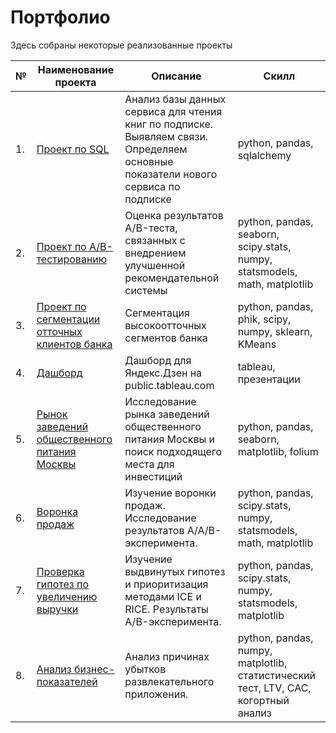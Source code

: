 # Портфолио

Здесь собраны некоторые реализованные проекты

| №    | Наименование проекта                | Описание                                                     | Скилл                                                        |
| ---- | ------------------------------------------------------------ | ------------------------------------------------------------ | ------------------------------------------------------------ |
| 1.   | [Проект по SQL](https://github.com/KseniaChernyak/Projects-Yandex.Practicum/tree/5e5ea008e049162b915712c659babfa3c0dafe69/SQL%20project) | Анализ базы данных сервиса для чтения книг по подписке. Выявляем связи. Определяем основные показатели нового сервиса по подписке | python, pandas, sqlalchemy       |
| 2.   | [Проект по А/B-тестированию](https://github.com/KseniaChernyak/Portfolio/tree/main/AB%20testing%20project) | Оценка результатов A/B-теста, связанных с внедрением улучшенной рекомендательной системы | python, pandas, seaborn, scipy.stats, numpy, statsmodels, math, matplotlib |
| 3.   | [Проект по сегментации отточных клиентов банка](https://github.com/KseniaChernyak/Portfolio/tree/main/Customer%20churn%20analysis) | Сегментация высокоотточных сегментов банка          | python, pandas, phik, scipy, numpy, sklearn, KMeans |
| 4.   | [Дашборд](https://github.com/KseniaChernyak/Portfolio/tree/main/Dashboard) | Дашборд для Яндекс.Дзен на public.tableau.com          | tableau, презентации |
| 5.   | [Рынок заведений общественного питания Москвы](https://github.com/KseniaChernyak/Portfolio/tree/main/Public%20catering) | Исследование рынка заведений общественного питания Москвы и поиск подходящего места для инвестиций          | python, pandas, seaborn, matplotlib, folium  |
| 6.   | [Воронка продаж](https://github.com/KseniaChernyak/Portfolio/tree/main/Sales%20funnel) | Изучение воронки продаж. Исследование результатов A/A/B-эксперимента.        | python, pandas, scipy.stats, numpy, statsmodels, math, matplotlib  |
| 7.   | [Проверка гипотез по увеличению выручки](https://github.com/KseniaChernyak/Portfolio/tree/main/Statistical%20hypothesis%20testing#%D0%BF%D1%80%D0%BE%D0%B2%D0%B5%D1%80%D0%BA%D0%B0-%D0%B3%D0%B8%D0%BF%D0%BE%D1%82%D0%B5%D0%B7-%D0%BF%D0%BE-%D1%83%D0%B2%D0%B5%D0%BB%D0%B8%D1%87%D0%B5%D0%BD%D0%B8%D1%8E-%D0%B2%D1%8B%D1%80%D1%83%D1%87%D0%BA%D0%B8-%D0%B2-%D0%B8%D0%BD%D1%82%D0%B5%D1%80%D0%BD%D0%B5%D1%82-%D0%BC%D0%B0%D0%B3%D0%B0%D0%B7%D0%B8%D0%BD%D0%B5) | Изучение выдвинутых гипотез и приоритизация методами ICE и RICE. Результаты A/B-эксперимента.        | python, pandas, scipy.stats, numpy, statsmodels, matplotlib  |
| 8.   | [Анализ бизнес-показателей](https://github.com/KseniaChernyak/Portfolio/tree/main/Cohort%20analysis) | Анализ причинах убытков развлекательного приложения.        | python, pandas, numpy, matplotlib, статистический тест, LTV, CAC, когортный анализ  |

